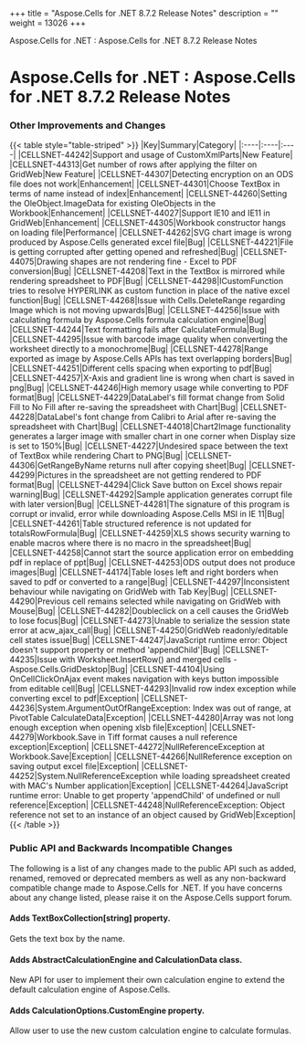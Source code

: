 +++
title = "Aspose.Cells for .NET 8.7.2 Release Notes" 
description = "" 
weight = 13026 
+++

Aspose.Cells for .NET : Aspose.Cells for .NET 8.7.2 Release Notes  

# Aspose.Cells for .NET : Aspose.Cells for .NET 8.7.2 Release Notes


### Other Improvements and Changes

{{< table style="table-striped" >}}
|Key|Summary|Category|
|:----|:----|:----|
|CELLSNET-44242|Support and usage of CustomXmlParts|New Feature|
|CELLSNET-44313|Get number of rows after applying the filter on GridWeb|New Feature|
|CELLSNET-44307|Detecting encryption on an ODS file does not work|Enhancement|
|CELLSNET-44301|Choose TextBox in terms of name instead of index|Enhancement|
|CELLSNET-44260|Setting the OleObject.ImageData for existing OleObjects in the Workbook|Enhancement|
|CELLSNET-44027|Support IE10 and IE11 in GridWeb|Enhancement|
|CELLSNET-44305|Workbook constructor hangs on loading file|Performance|
|CELLSNET-44262|SVG chart image is wrong produced by Aspose.Cells generated excel file|Bug|
|CELLSNET-44221|File is getting corrupted after getting opened and refreshed|Bug|
|CELLSNET-44075|Drawing shapes are not rendering fine - Excel to PDF conversion|Bug|
|CELLSNET-44208|Text in the TextBox is mirrored while rendering spreadsheet to PDF|Bug|
|CELLSNET-44298|ICustomFunction tries to resolve HYPERLINK as custom function in place of the native excel function|Bug|
|CELLSNET-44268|Issue with Cells.DeleteRange regarding Image which is not moving upwards|Bug|
|CELLSNET-44256|Issue with calculating formula by Aspose.Cells formula calculation engine|Bug|
|CELLSNET-44244|Text formatting fails after CalculateFormula|Bug|
|CELLSNET-44295|Issue with barcode image quality when converting the worksheet directly to a monochrome|Bug|
|CELLSNET-44278|Range exported as image by Aspose.Cells APIs has text overlapping borders|Bug|
|CELLSNET-44251|Different cells spacing when exporting to pdf|Bug|
|CELLSNET-44257|X-Axis and gradient line is wrong when chart is saved in png|Bug|
|CELLSNET-44246|High memory usage while converting to PDF format|Bug|
|CELLSNET-44229|DataLabel's fill format change from Solid Fill to No Fill after re-saving the spreadsheet with Chart|Bug|
|CELLSNET-44228|DataLabel's font change from Calibri to Arial after re-saving the spreadsheet with Chart|Bug|
|CELLSNET-44018|Chart2Image functionality generates a larger image with smaller chart in one corner when Display size is set to 150%|Bug|
|CELLSNET-44227|Undesired space between the text of TextBox while rendering Chart to PNG|Bug|
|CELLSNET-44306|GetRangeByName returns null after copying sheet|Bug|
|CELLSNET-44299|Pictures in the spreadsheet are not getting rendered to PDF format|Bug|
|CELLSNET-44294|Click Save button on Excel shows repair warning|Bug|
|CELLSNET-44292|Sample application generates corrupt file with later version|Bug|
|CELLSNET-44281|The signature of this program is corrupt or invalid, error while downloading Aspose.Cells MSI in IE 11|Bug|
|CELLSNET-44261|Table structured reference is not updated for totalsRowFormula|Bug|
|CELLSNET-44259|XLS shows security warning to enable macros where there is no macro in the spreadsheet|Bug|
|CELLSNET-44258|Cannot start the source application error on embedding pdf in replace of ppt|Bug|
|CELLSNET-44253|ODS output does not produce images|Bug|
|CELLSNET-44174|Table loses left and right borders when saved to pdf or converted to a range|Bug|
|CELLSNET-44297|Inconsistent behaviour while navigating on GridWeb with Tab Key|Bug|
|CELLSNET-44290|Previous cell remains selected while navigating on GridWeb with Mouse|Bug|
|CELLSNET-44282|Doubleclick on a cell causes the GridWeb to lose focus|Bug|
|CELLSNET-44273|Unable to serialize the session state error at acw\_ajax\_call|Bug|
|CELLSNET-44250|GridWeb readonly/editable cell states issue|Bug|
|CELLSNET-44247|JavaScript runtime error: Object doesn't support property or method 'appendChild'|Bug|
|CELLSNET-44235|Issue with Worksheet.InsertRow() and merged cells - Aspose.Cells.GridDesktop|Bug|
|CELLSNET-44104|Using OnCellClickOnAjax event makes navigation with keys button impossible from editable cell|Bug|
|CELLSNET-44293|Invalid row index exception while converting excel to pdf|Exception|
|CELLSNET-44236|System.ArgumentOutOfRangeException: Index was out of range, at PivotTable CalculateData|Exception|
|CELLSNET-44280|Array was not long enough exception when opening xlsb file|Exception|
|CELLSNET-44279|Workbook.Save in Tiff format causes a null reference exception|Exception|
|CELLSNET-44272|NullReferenceException at Workbook.Save|Exception|
|CELLSNET-44266|NullReference exception on saving output excel file|Exception|
|CELLSNET-44252|System.NullReferenceException while loading spreadsheet created with MAC's Number application|Exception|
|CELLSNET-44264|JavaScript runtime error: Unable to get property 'appendChild' of undefined or null reference|Exception|
|CELLSNET-44248|NullReferenceException: Object reference not set to an instance of an object caused by GridWeb|Exception|
{{< /table >}}

### Public API and Backwards Incompatible Changes

The following is a list of any changes made to the public API such as added, renamed, removed or deprecated members as well as any non-backward compatible change made to Aspose.Cells for .NET. If you have concerns about any change listed, please raise it on the Aspose.Cells support forum.

#### Adds TextBoxCollection\[string\] property.

Gets the text box by the name.

#### Adds AbstractCalculationEngine and CalculationData class.

New API for user to implement their own calculation engine to extend the default calculation engine of Aspose.Cells.

#### Adds CalculationOptions.CustomEngine property.

Allow user to use the new custom calculation engine to calculate formulas.

